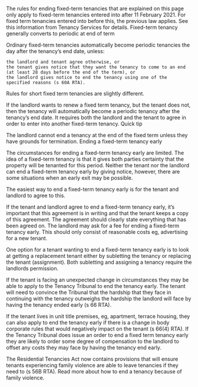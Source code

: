 

The rules for ending fixed-term tenancies that are explained on this page only apply to fixed-term tenancies entered into after 11 February 2021. For fixed term tenancies entered into before this, the previous law applies. See this information from Tenancy Services for details.
Fixed-term tenancy generally converts to periodic at end of term

Ordinary fixed-term tenancies automatically become periodic tenancies the day after the tenancy’s end date, unless:

    the landlord and tenant agree otherwise, or
    the tenant gives notice that they want the tenancy to come to an end (at least 28 days before the end of the term), or
    the landlord gives notice to end the tenancy using one of the specified reasons (s 60A RTA).

Rules for short fixed term tenancies are slightly different.

If the landlord wants to renew a fixed term tenancy, but the tenant does not, then the tenancy will automatically become a periodic tenancy after the tenancy’s end date. It requires both the landlord and the tenant to agree in order to enter into another fixed-term tenancy.
Quick tip

The landlord cannot end a tenancy at the end of the fixed term unless they have grounds for termination.
Ending a fixed-term tenancy early

The circumstances for ending a fixed-term tenancy early are limited. The idea of a fixed-term tenancy is that it gives both parties certainty that the property will be tenanted for this period. Neither the tenant nor the landlord can end a fixed-term tenancy early by giving notice, however, there are some situations when an early exit may be possible.

The easiest way to end a fixed-term tenancy early is for the tenant and landlord to agree to this.

If the tenant and landlord agree to end a fixed-term tenancy early, it’s important that this agreement is in writing and that the tenant keeps a copy of this agreement. The agreement should clearly state everything that has been agreed on.
The landlord may ask for a fee for ending a fixed-term tenancy early. This should only consist of reasonable costs eg, advertising for a new tenant.

One option for a tenant wanting to end a fixed-term tenancy early is to look at getting a replacement tenant either by subletting the tenancy or replacing the tenant (assignment). Both subletting and assigning a tenancy require the landlords permission.

If the tenant is facing an unexpected change in circumstances they may be able to apply to the Tenancy Tribunal to end the tenancy early. The tenant will need to convince the Tribunal that the hardship that they face in continuing with the tenancy outweighs the hardship the landlord will face by having the tenancy ended early (s 66 RTA).

If the tenant lives in unit title premises, eg, apartment, terrace housing, they can also apply to end the tenancy early if there is a change in body corporate rules that would negatively impact on the tenant (s 66(4) RTA).
If the Tenancy Tribunal does issue an order to end a fixed term tenancy early they are likely to order some degree of compensation to the landlord to offset any costs they may face by having the tenancy end early.

The Residential Tenancies Act now contains provisions that will ensure tenants experiencing family violence are able to leave tenancies if they need to (s 56B RTA). Read more about how to end a tenancy because of family violence.
